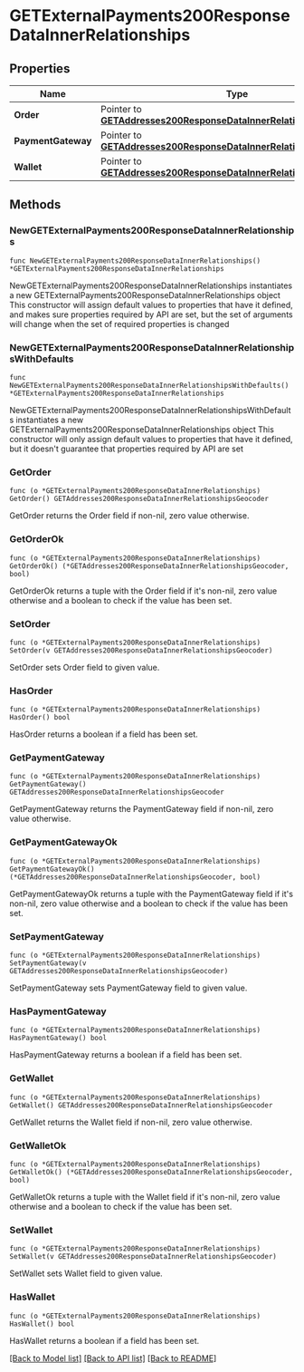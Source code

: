 # GETExternalPayments200ResponseDataInnerRelationships

## Properties

Name | Type | Description | Notes
------------ | ------------- | ------------- | -------------
**Order** | Pointer to [**GETAddresses200ResponseDataInnerRelationshipsGeocoder**](GETAddresses200ResponseDataInnerRelationshipsGeocoder.md) |  | [optional] 
**PaymentGateway** | Pointer to [**GETAddresses200ResponseDataInnerRelationshipsGeocoder**](GETAddresses200ResponseDataInnerRelationshipsGeocoder.md) |  | [optional] 
**Wallet** | Pointer to [**GETAddresses200ResponseDataInnerRelationshipsGeocoder**](GETAddresses200ResponseDataInnerRelationshipsGeocoder.md) |  | [optional] 

## Methods

### NewGETExternalPayments200ResponseDataInnerRelationships

`func NewGETExternalPayments200ResponseDataInnerRelationships() *GETExternalPayments200ResponseDataInnerRelationships`

NewGETExternalPayments200ResponseDataInnerRelationships instantiates a new GETExternalPayments200ResponseDataInnerRelationships object
This constructor will assign default values to properties that have it defined,
and makes sure properties required by API are set, but the set of arguments
will change when the set of required properties is changed

### NewGETExternalPayments200ResponseDataInnerRelationshipsWithDefaults

`func NewGETExternalPayments200ResponseDataInnerRelationshipsWithDefaults() *GETExternalPayments200ResponseDataInnerRelationships`

NewGETExternalPayments200ResponseDataInnerRelationshipsWithDefaults instantiates a new GETExternalPayments200ResponseDataInnerRelationships object
This constructor will only assign default values to properties that have it defined,
but it doesn't guarantee that properties required by API are set

### GetOrder

`func (o *GETExternalPayments200ResponseDataInnerRelationships) GetOrder() GETAddresses200ResponseDataInnerRelationshipsGeocoder`

GetOrder returns the Order field if non-nil, zero value otherwise.

### GetOrderOk

`func (o *GETExternalPayments200ResponseDataInnerRelationships) GetOrderOk() (*GETAddresses200ResponseDataInnerRelationshipsGeocoder, bool)`

GetOrderOk returns a tuple with the Order field if it's non-nil, zero value otherwise
and a boolean to check if the value has been set.

### SetOrder

`func (o *GETExternalPayments200ResponseDataInnerRelationships) SetOrder(v GETAddresses200ResponseDataInnerRelationshipsGeocoder)`

SetOrder sets Order field to given value.

### HasOrder

`func (o *GETExternalPayments200ResponseDataInnerRelationships) HasOrder() bool`

HasOrder returns a boolean if a field has been set.

### GetPaymentGateway

`func (o *GETExternalPayments200ResponseDataInnerRelationships) GetPaymentGateway() GETAddresses200ResponseDataInnerRelationshipsGeocoder`

GetPaymentGateway returns the PaymentGateway field if non-nil, zero value otherwise.

### GetPaymentGatewayOk

`func (o *GETExternalPayments200ResponseDataInnerRelationships) GetPaymentGatewayOk() (*GETAddresses200ResponseDataInnerRelationshipsGeocoder, bool)`

GetPaymentGatewayOk returns a tuple with the PaymentGateway field if it's non-nil, zero value otherwise
and a boolean to check if the value has been set.

### SetPaymentGateway

`func (o *GETExternalPayments200ResponseDataInnerRelationships) SetPaymentGateway(v GETAddresses200ResponseDataInnerRelationshipsGeocoder)`

SetPaymentGateway sets PaymentGateway field to given value.

### HasPaymentGateway

`func (o *GETExternalPayments200ResponseDataInnerRelationships) HasPaymentGateway() bool`

HasPaymentGateway returns a boolean if a field has been set.

### GetWallet

`func (o *GETExternalPayments200ResponseDataInnerRelationships) GetWallet() GETAddresses200ResponseDataInnerRelationshipsGeocoder`

GetWallet returns the Wallet field if non-nil, zero value otherwise.

### GetWalletOk

`func (o *GETExternalPayments200ResponseDataInnerRelationships) GetWalletOk() (*GETAddresses200ResponseDataInnerRelationshipsGeocoder, bool)`

GetWalletOk returns a tuple with the Wallet field if it's non-nil, zero value otherwise
and a boolean to check if the value has been set.

### SetWallet

`func (o *GETExternalPayments200ResponseDataInnerRelationships) SetWallet(v GETAddresses200ResponseDataInnerRelationshipsGeocoder)`

SetWallet sets Wallet field to given value.

### HasWallet

`func (o *GETExternalPayments200ResponseDataInnerRelationships) HasWallet() bool`

HasWallet returns a boolean if a field has been set.


[[Back to Model list]](../README.md#documentation-for-models) [[Back to API list]](../README.md#documentation-for-api-endpoints) [[Back to README]](../README.md)


